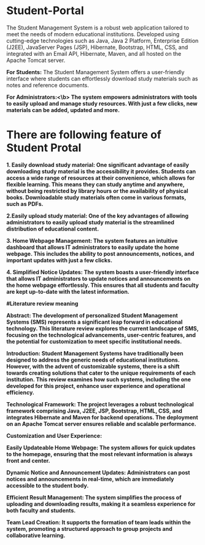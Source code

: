 # Student-Portal
The Student Management System is a robust web application tailored to 
meet the needs of modern educational institutions. Developed using 
cutting-edge technologies such as Java, Java 2 Platform, Enterprise Edition 
(J2EE), JavaServer Pages (JSP), Hibernate, Bootstrap, HTML, CSS, and 
integrated with an Email API, Hibernate, Maven, and all hosted on the 
Apache Tomcat server.

<b>For Students:</b> The Student Management System offers a user-friendly 
interface where students can effortlessly download study materials such as 
notes and reference documents.  
 
<b>For Administrators:<\b> The system empowers administrators with tools to 
easily upload and manage study resources. With just a few clicks, new 
materials can be added, updated and more.


 # There are following feature of Student Protal
 
<b>1. Easily download study material:</b> One significant advantage of 
easily downloading study material is the accessibility it provides. 
Students can access a wide range of resources at their 
convenience, which allows for flexible learning. This means they 
can study anytime and anywhere, without being restricted by 
library hours or the availability of physical books. Downloadable 
study materials often come in various formats, such as PDFs. 
 
 
<b>2.Easily upload study material:</b> One of the key advantages of 
allowing administrators to easily upload study material is the 
streamlined distribution of educational content. 
 
 
<b>3. Home Webpage Management:</b> The system features an intuitive 
dashboard that allows IT administrators to easily update the home 
webpage. This includes the ability to post announcements, 
notices, and important updates with just a few clicks. 
 
 
<b>4. Simplified Notice Updates: </b>The system boasts a user-friendly interface that allows IT administrators to update notices and announcements on the home webpage effortlessly. This ensures that all students and faculty are kept up-to-date with the latest information.

#Literature review meaning 
 
<b>Abstract:</b> The development of personalized Student Management Systems 
(SMS) represents a significant leap forward in educational technology. This 
literature review explores the current landscape of SMS, focusing on the 
technological advancements, user-centric features, and the potential for 
customization to meet specific institutional needs. 
 
Introduction: Student Management Systems have traditionally been 
designed to address the generic needs of educational institutions. However, 
with the advent of customizable systems, there is a shift towards creating 
solutions that cater to the unique requirements of each institution. This 
review examines how such systems, including the one developed for this 
project, enhance user experience and operational efficiency. 
 
Technological Framework: The project leverages a robust technological 
framework comprising Java, J2EE, JSP, Bootstrap, HTML, CSS, and 
integrates Hibernate and Maven for backend operations. The deployment on 
an Apache Tomcat server ensures reliable and scalable performance. 
 
 
Customization and User Experience: 
 
Easily Updateable Home Webpage: The system allows for quick updates 
to the homepage, ensuring that the most relevant information is always front 
and center. 
 
Dynamic Notice and Announcement Updates: Administrators can post 
notices and announcements in real-time, which are immediately accessible 
to the student body. 
 
Efficient Result Management: The system simplifies the process of 
uploading and downloading results, making it a seamless experience for 
both faculty and students. 
 
Team Lead Creation: It supports the formation of team leads within the 
system, promoting a structured approach to group projects and collaborative 
learning.
